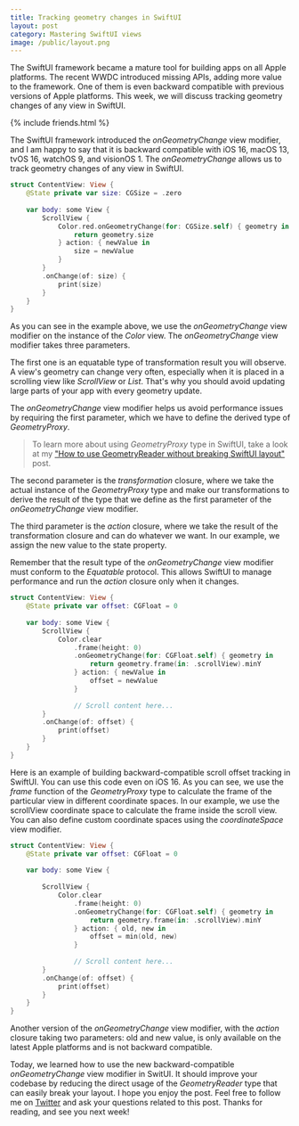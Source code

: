 ```yaml
---
title: Tracking geometry changes in SwiftUI
layout: post
category: Mastering SwiftUI views
image: /public/layout.png
---
```


The SwiftUI framework became a mature tool for building apps on all Apple platforms. The recent WWDC introduced missing APIs, adding more value to the framework. One of them is even backward compatible with previous versions of Apple platforms. This week, we will discuss tracking geometry changes of any view in SwiftUI.

{% include friends.html %}

The SwiftUI framework introduced the *onGeometryChange* view modifier, and I am happy to say that it is backward compatible with iOS 16, macOS 13, tvOS 16, watchOS 9, and visionOS 1. The *onGeometryChange* allows us to track geometry changes of any view in SwiftUI.

```swift
struct ContentView: View {
    @State private var size: CGSize = .zero
    
    var body: some View {
        ScrollView {
            Color.red.onGeometryChange(for: CGSize.self) { geometry in
                return geometry.size
            } action: { newValue in
                size = newValue
            }
        }
        .onChange(of: size) {
            print(size)
        }
    }
}
```

As you can see in the example above, we use the *onGeometryChange* view modifier on the instance of the *Color* view. The *onGeometryChange* view modifier takes three parameters. 

The first one is an equatable type of transformation result you will observe. A view's geometry can change very often, especially when it is placed in a scrolling view like *ScrollView* or *List*. That's why you should avoid updating large parts of your app with every geometry update.

The *onGeometryChange* view modifier helps us avoid performance issues by requiring the first parameter, which we have to define the derived type of *GeometryProxy*.

> To learn more about using *GeometryProxy* type in SwiftUI, take a look at my ["How to use GeometryReader without breaking SwiftUI layout"](/2020/11/04/how-to-use-geometryreader-without-breaking-swiftui-layout/) post.

The second parameter is the *transformation* closure, where we take the actual instance of the *GeometryProxy* type and make our transformations to derive the result of the type that we define as the first parameter of the *onGeometryChange* view modifier.

The third parameter is the *action* closure, where we take the result of the transformation closure and can do whatever we want. In our example, we assign the new value to the state property.

Remember that the result type of the *onGeometryChange* view modifier must conform to the *Equatable* protocol. This allows SwiftUI to manage performance and run the *action* closure only when it changes.

```swift
struct ContentView: View {
    @State private var offset: CGFloat = 0
    
    var body: some View {
        ScrollView {
            Color.clear
                .frame(height: 0)
                .onGeometryChange(for: CGFloat.self) { geometry in
                    return geometry.frame(in: .scrollView).minY
                } action: { newValue in
                    offset = newValue
                }
            
                // Scroll content here...
        }
        .onChange(of: offset) {
            print(offset)
        }
    }
}
```

Here is an example of building backward-compatible scroll offset tracking in SwiftUI. You can use this code even on iOS 16. As you can see, we use the *frame* function of the *GeometryProxy* type to calculate the frame of the particular view in different coordinate spaces. In our example, we use the scrollView coordinate space to calculate the frame inside the scroll view. You can also define custom coordinate spaces using the *coordinateSpace* view modifier.

```swift
struct ContentView: View {
    @State private var offset: CGFloat = 0
    
    var body: some View {
        
        ScrollView {
            Color.clear
                .frame(height: 0)
                .onGeometryChange(for: CGFloat.self) { geometry in
                    return geometry.frame(in: .scrollView).minY
                } action: { old, new in
                    offset = min(old, new)
                }
            
                // Scroll content here...
        }
        .onChange(of: offset) {
            print(offset)
        }
    }
}
```

Another version of the *onGeometryChange* view modifier, with the *action* closure taking two parameters: old and new value, is only available on the latest Apple platforms and is not backward compatible.

Today, we learned how to use the new backward-compatible *onGeometryChange* view modifier in SwitUI. It should improve your codebase by reducing the direct usage of the *GeometryReader* type that can easily break your layout. I hope you enjoy the post. Feel free to follow me on [Twitter](https://twitter.com/mecid) and ask your questions related to this post. Thanks for reading, and see you next week!
